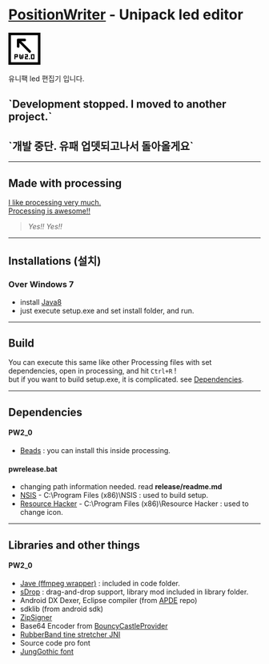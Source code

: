 ﻿# [PositionWriter](https://github.com/EX867/PositionWriter) - Unipack led editor
![PositionWriter](https://github.com/EX867/PositionWriter/blob/master/_image/icon2_0.png)

유니팩 led 편집기 입니다.<br>
<h2>`Development stopped. I moved to another project.`</h2>
<h2>`개발 중단. 유패 업뎃되고나서 돌아올게요`</h2>

---------
## Made with processing
[I like processing very much.](https://processing.org) <br>
[Processing is awesome!!](https://github.com/processing)

> *Yes!! Yes!!*

---------
## Installations (설치)
### Over Windows 7
* install [Java8](https://java.com/ko/download/)
* just execute setup.exe and set install folder, and run.

---------
## Build
You can execute this same like other Processing files with set dependencies, open in processing, and hit `Ctrl+R` !<br>
but if you want to build setup.exe, it is complicated. see [Dependencies](https://github.com/EX867/PositionWriter#Dependencies).

---------
## Dependencies
#### PW2_0
* [Beads](http://beadsproject.net) : you can install this inside processing.

#### pwrelease.bat
* changing path information needed. read **release/readme.md**
* [NSIS](http://nsis.sourceforge.net/Main_Page) - C:\Program Files (x86)\NSIS : used to build setup.
* [Resource Hacker](http://www.angusj.com/resourcehacker/) - C:\Program Files (x86)\Resource Hacker : used to change icon.

--------
## Libraries and other things
#### PW2_0
* [Jave (ffmpeg wrapper)](http://www.sauronsoftware.it/projects/jave/) : included in code folder.
* [sDrop](http://www.sojamo.de/libraries/drop/) : drag-and-drop support, library mod included in library folder.
* Android DX Dexer, Eclipse compiler (from [APDE](https://github.com/Calsign/APDE) repo)
* sdklib (from android sdk)
* [ZipSigner](https://github.com/simtel12/zip-signer)
* Base64 Encoder from [BouncyCastleProvider](https://www.bouncycastle.org)
* [RubberBand tine stretcher JNI](https://github.com/JorenSix/RubberBandJNI)
* Source code pro font
* [JungGothic font](http://www.kepa.or.kr/Board/View.aspx?ID_BL=1911&ID_BT=8001)
